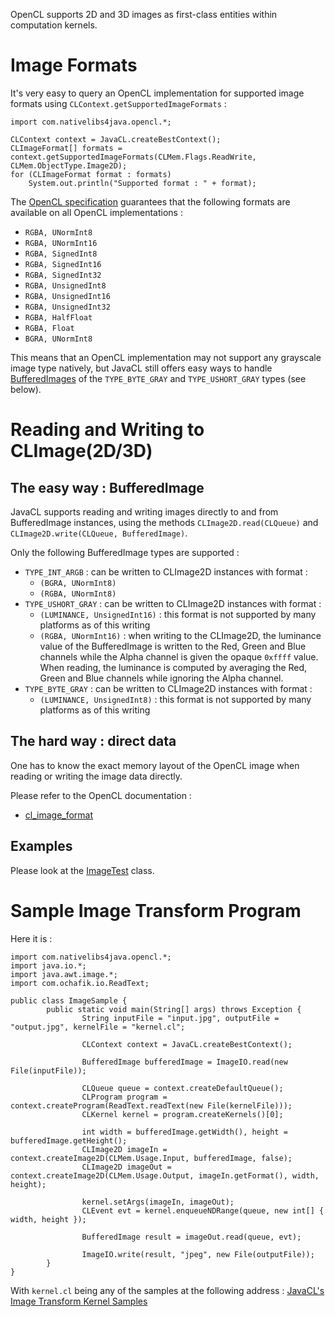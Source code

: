 

OpenCL supports 2D and 3D images as first-class entities within computation kernels.

# Image Formats #

It's very easy to query an OpenCL implementation for supported image formats using `CLContext.getSupportedImageFormats` :
```
import com.nativelibs4java.opencl.*;

CLContext context = JavaCL.createBestContext();
CLImageFormat[] formats = context.getSupportedImageFormats(CLMem.Flags.ReadWrite, CLMem.ObjectType.Image2D);
for (CLImageFormat format : formats)
    System.out.println("Supported format : " + format);
```

The [OpenCL specification](http://www.khronos.org/registry/cl/sdk/1.0/docs/man/xhtml/clGetSupportedImageFormats.html) guarantees that the following formats are available on all OpenCL implementations :
  * `RGBA, UNormInt8`
  * `RGBA, UNormInt16`
  * `RGBA, SignedInt8`
  * `RGBA, SignedInt16`
  * `RGBA, SignedInt32`
  * `RGBA, UnsignedInt8`
  * `RGBA, UnsignedInt16`
  * `RGBA, UnsignedInt32`
  * `RGBA, HalfFloat`
  * `RGBA, Float`
  * `BGRA, UNormInt8`

This means that an OpenCL implementation may not support any grayscale image type natively, but JavaCL still offers easy ways to handle [BufferedImages](http://download.oracle.com/javase/6/docs/api/java/awt/image/BufferedImage.html) of the `TYPE_BYTE_GRAY` and `TYPE_USHORT_GRAY` types (see below).

# Reading and Writing to CLImage(2D/3D) #

## The easy way : BufferedImage ##

JavaCL supports reading and writing images directly to and from BufferedImage instances, using the methods `CLImage2D.read(CLQueue)` and `CLImage2D.write(CLQueue, BufferedImage)`.

Only the following BufferedImage types are supported :
  * `TYPE_INT_ARGB` : can be written to CLImage2D instances with format :
    * `(BGRA, UNormInt8)`
    * `(RGBA, UNormInt8)`
  * `TYPE_USHORT_GRAY` : can be written to CLImage2D instances with format :
    * `(LUMINANCE, UnsignedInt16)` : this format is not supported by many platforms as of this writing
    * `(RGBA, UNormInt16)` : when writing to the CLImage2D, the luminance value of the BufferedImage is written to the Red, Green and Blue channels while the Alpha channel is given the opaque `0xffff` value. When reading, the luminance is computed by averaging the Red, Green and Blue channels while ignoring the Alpha channel.
  * `TYPE_BYTE_GRAY` : can be written to CLImage2D instances with format :
    * `(LUMINANCE, UnsignedInt8)` : this format is not supported by many platforms as of this writing

## The hard way : direct data ##

One has to know the exact memory layout of the OpenCL image when reading or writing the image data directly.

Please refer to the OpenCL documentation :
  * [cl\_image\_format](http://www.khronos.org/registry/cl/sdk/1.0/docs/man/xhtml/cl_image_format.html)

## Examples ##

Please look at the [ImageTest](https://github.com/ochafik/nativelibs4java/tree/master/libraries/OpenCL/Core/src/test/java/com/nativelibs4java/opencl/ImageTest.java) class.

# Sample Image Transform Program #

Here it is :
```
import com.nativelibs4java.opencl.*;
import java.io.*;
import java.awt.image.*;
import com.ochafik.io.ReadText;

public class ImageSample {
        public static void main(String[] args) throws Exception {
                String inputFile = "input.jpg", outputFile = "output.jpg", kernelFile = "kernel.cl";
                
                CLContext context = JavaCL.createBestContext();
                
                BufferedImage bufferedImage = ImageIO.read(new File(inputFile));
                
                CLQueue queue = context.createDefaultQueue();
                CLProgram program = context.createProgram(ReadText.readText(new File(kernelFile)));
                CLKernel kernel = program.createKernels()[0];
                
                int width = bufferedImage.getWidth(), height = bufferedImage.getHeight(); 
                CLImage2D imageIn = context.createImage2D(CLMem.Usage.Input, bufferedImage, false);
                CLImage2D imageOut = context.createImage2D(CLMem.Usage.Output, imageIn.getFormat(), width, height);
                
                kernel.setArgs(imageIn, imageOut);
                CLEvent evt = kernel.enqueueNDRange(queue, new int[] { width, height });
                
                BufferedImage result = imageOut.read(queue, evt);
                
                ImageIO.write(result, "jpeg", new File(outputFile));
        }
}
```

With `kernel.cl` being any of the samples at the following address :
[JavaCL's Image Transform Kernel Samples](https://github.com/ochafik/nativelibs4java/tree/master/libraries/OpenCL/InteractiveImageDemo/src/main/resources/#resources%2Fexamples)